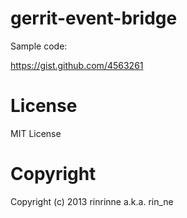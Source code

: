 gerrit-event-bridge
===========================

Sample code:

https://gist.github.com/4563261

License
===========================

MIT License

Copyright
===========================

Copyright (c) 2013 rinrinne a.k.a. rin_ne
